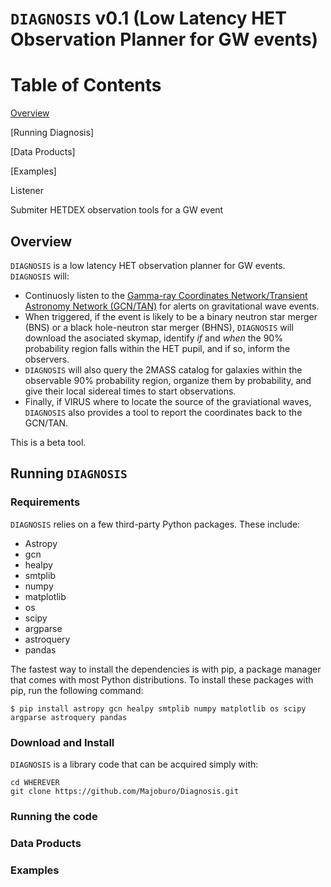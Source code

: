 # `DIAGNOSIS` v0.1 (Low Latency HET Observation Planner for GW events) 

# Table of Contents

[Overview](https://github.com/Majoburo/GWHET-obs/edit/master/README.md#Overview)

[Running Diagnosis]

[Data Products]

[Examples]

Listener

Submiter
HETDEX observation tools for a GW event

## Overview
`DIAGNOSIS` is a low latency HET observation planner for GW events. `DIAGNOSIS` will:
- Continuosly listen to the [Gamma-ray Coordinates Network/Transient Astronomy Network (GCN/TAN)](https://gcn.gsfc.nasa.gov/) for alerts on gravitational wave events.
- When triggered, if the event is likely to be a binary neutron star merger (BNS) or a black hole-neutron star merger (BHNS), `DIAGNOSIS` will download the asociated skymap, identify *if* and *when* the 90% probability region falls within the HET pupil, and if so, inform the observers.
- `DIAGNOSIS` will also query the 2MASS catalog for galaxies within the observable 90% probability region, organize them by probability, and give their local sidereal times to start observations.
- Finally, if VIRUS where to locate the source of the graviational waves, `DIAGNOSIS` also provides a tool to report the coordinates back to the GCN/TAN.

This is a beta tool.

## Running `DIAGNOSIS`

### Requirements
`DIAGNOSIS` relies on a few third-party Python packages. These include:

- Astropy
- gcn
- healpy
- smtplib
- numpy
- matplotlib
- os
- scipy
- argparse
- astroquery
- pandas

The fastest way to install the dependencies is with pip, a package manager that comes with most Python distributions. To install these packages with pip, run the following command:
```
$ pip install astropy gcn healpy smtplib numpy matplotlib os scipy argparse astroquery pandas
```

### Download and Install
`DIAGNOSIS` is a library code that can be acquired simply with:
```
cd WHEREVER
git clone https://github.com/Majoburo/Diagnosis.git
```

### Running the code
### Data Products
### Examples
